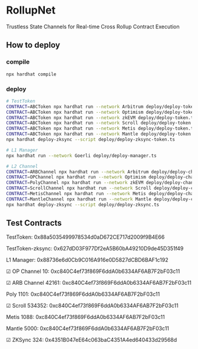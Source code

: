 # RollupNet

Trustless State Channels for Real-time Cross Rollup Contract Execution

## How to deploy

### compile

```
npx hardhat compile
```

### deploy

```bash
# TestToken
CONTRACT=ABCToken npx hardhat run --network Arbitrum deploy/deploy-token.ts
CONTRACT=ABCToken npx hardhat run --network Optimism deploy/deploy-token.ts
CONTRACT=ABCToken npx hardhat run --network zkEVM deploy/deploy-token.ts
CONTRACT=ABCToken npx hardhat run --network Scroll deploy/deploy-token.ts
CONTRACT=ABCToken npx hardhat run --network Metis deploy/deploy-token.ts
CONTRACT=ABCToken npx hardhat run --network Mantle deploy/deploy-token.ts
npx hardhat deploy-zksync --script deploy/deploy-zksync-token.ts

# L1 Manager
npx hardhat run --network Goerli deploy/deploy-manager.ts

# L2 Channel
CONTRACT=ARBChannel npx hardhat run --network Arbitrum deploy/deploy-channel.ts
CONTRACT=OPChannel npx hardhat run --network Optimism deploy/deploy-channel.ts
CONTRACT=PolyChannel npx hardhat run --network zkEVM deploy/deploy-channel.ts
CONTRACT=ScrollChannel npx hardhat run --network Scroll deploy/deploy-channel.ts
CONTRACT=MetisChannel npx hardhat run --network Metis deploy/deploy-channel.ts
CONTRACT=MantleChannel npx hardhat run --network Mantle deploy/deploy-channel.ts
npx hardhat deploy-zksync --script deploy/deploy-zksync.ts
```

## Test Contracts

TestToken: 0x88a5035499978534d0aD672CE717d2009f9B4E66

TestToken-zksync: 0x627dD03F977Df2eA5B60bA49210D9de45D351f49

L1 Manager: 0x88736e6d0Cb9C016A916e0D5827dCBD6BAF1c192

☑ OP Channel 10:  0xc840C4ef73f869F6ddA0b6334AF6AB7F2bF03c11

☑ ARB Channel 42161: 0xc840C4ef73f869F6ddA0b6334AF6AB7F2bF03c11

Poly 1101: 0xc840C4ef73f869F6ddA0b6334AF6AB7F2bF03c11

☑ Scroll 534352: 0xc840C4ef73f869F6ddA0b6334AF6AB7F2bF03c11

Metis 1088: 0xc840C4ef73f869F6ddA0b6334AF6AB7F2bF03c11

Mantle 5000: 0xc840C4ef73f869F6ddA0b6334AF6AB7F2bF03c11

☑ ZKSync 324: 0x4351B047eE64c063baC4351A4ed640433d29568d